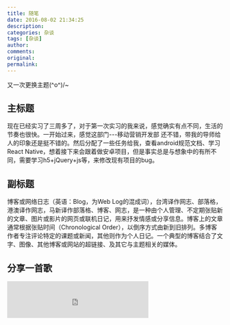 ```yaml
---
title: 随笔
date: 2016-08-02 21:34:25
description:
categories: 杂谈
tags: [杂谈]
author:
comments:
original:
permalink:
---
```


又一次更换主题\(^o^)/~
<!--MORE-->

## 主标题

现在已经实习了三周多了，对于第一次实习的我来说，感觉确实有点不同，生活的节奏也很快。一开始过来，感觉这部门---移动营销开发部 还不错，带我的导师给人的印象还是挺不错的。然后分配了一些任务给我，查看android规范文档、学习React Native，想着接下来会跟着做安卓项目，但是事实总是与想象中的有所不同，需要学习h5+jQuery+js等，来修改现有项目的bug。

## 副标题

博客或网络日志（英语：Blog，为Web Log的混成词），台湾译作网志、部落格，港澳译作网志，马新译作部落格、博客、网志，是一种由个人管理、不定期张贴新的文章、图片或影片的网页或联机日记，用来抒发情感或分享信息。博客上的文章通常根据张贴时间（Chronological Order），以倒序方式由新到旧排列。多博客作者专注评论特定的课题或新闻，其他则作为个人日记。一个典型的博客结合了文字、图像、其他博客或网站的超链接、及其它与主题相关的媒体。

## 分享一首歌
<iframe frameborder="no" border="0" marginwidth="0" marginheight="0" width=330 height=86 src="http://music.163.com/outchain/player?type=2&id=33162226&auto=1&height=66"></iframe>
